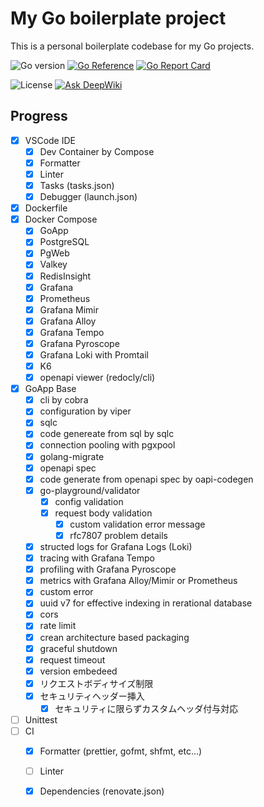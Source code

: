 # My Go boilerplate project

This is a personal boilerplate codebase for my Go projects.

![Go version](https://img.shields.io/github/go-mod/go-version/aazw/go-base.svg)
[![Go Reference](https://pkg.go.dev/badge/github.com/aazw/go-base.svg)](https://pkg.go.dev/github.com/aazw/go-base)
[![Go Report Card](https://goreportcard.com/badge/github.com/aazw/go-base)](https://goreportcard.com/report/github.com/aazw/go-base)

![License](https://img.shields.io/github/license/aazw/go-base.svg)
[![Ask DeepWiki](https://deepwiki.com/badge.svg)](https://deepwiki.com/aazw/go-base)

## Progress

- [x] VSCode IDE
  - [x] Dev Container by Compose
  - [x] Formatter
  - [x] Linter
  - [x] Tasks (tasks.json)
  - [x] Debugger (launch.json)
- [x] Dockerfile
- [x] Docker Compose
  - [x] GoApp
  - [x] PostgreSQL
  - [x] PgWeb
  - [x] Valkey
  - [x] RedisInsight
  - [x] Grafana
  - [x] Prometheus
  - [x] Grafana Mimir
  - [x] Grafana Alloy
  - [x] Grafana Tempo
  - [x] Grafana Pyroscope
  - [x] Grafana Loki with Promtail
  - [x] K6
  - [x] openapi viewer (redocly/cli)
- [x] GoApp Base
  - [x] cli by cobra
  - [x] configuration by viper
  - [x] sqlc
  - [x] code genereate from sql by sqlc
  - [x] connection pooling with pgxpool
  - [x] golang-migrate
  - [x] openapi spec
  - [x] code generate from openapi spec by oapi-codegen
  - [x] go-playground/validator
    - [x] config validation
    - [x] request body validation
      - [x] custom validation error message
      - [x] rfc7807 problem details
  - [x] structed logs for Grafana Logs (Loki)
  - [x] tracing with Grafana Tempo
  - [x] profiling with Grafana Pyroscope
  - [x] metrics with Grafana Alloy/Mimir or Prometheus
  - [x] custom error
  - [x] uuid v7 for effective indexing in rerational database
  - [x] cors
  - [x] rate limit
  - [x] crean architecture based packaging
  - [x] graceful shutdown
  - [x] request timeout
  - [x] version embedeed
  - [x] リクエストボディサイズ制限
  - [x] セキュリティヘッダー挿入
    - [x] セキュリティに限らずカスタムヘッダ付与対応
 - [ ] Unittest
- [ ] CI
  - [x] Formatter (prettier, gofmt, shfmt, etc...)
  - [ ] Linter
  - [x] Dependencies (renovate.json)

